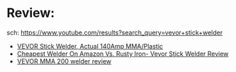# Review:
sch: https://www.youtube.com/results?search_query=vevor+stick+welder

- [VEVOR Stick Welder, Actual 140Amp MMA/Plastic](https://youtu.be/ipvXo0HUVag)
- [Cheapest Welder On Amazon Vs. Rusty Iron- Vevor Stick Welder Review](https://youtu.be/XWePz7lShLo)
- [VEVOR MMA 200 welder review](https://youtu.be/VDjMj4AGT14)
